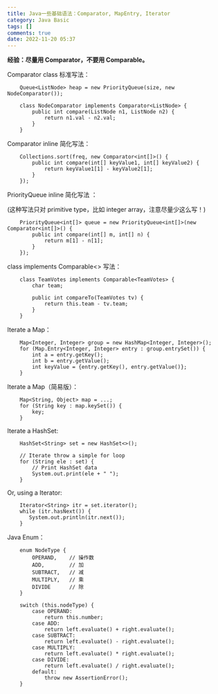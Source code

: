 ```yaml
---
title: Java一些基础语法：Comparator, MapEntry, Iterator
category: Java Basic
tags: []
comments: true
date: 2022-11-20 05:37
---
```



**经验：尽量用 Comparator，不要用 Comparable。**

Comparator class 标准写法：

```
    Queue<ListNode> heap = new PriorityQueue(size, new NodeComparator());

    class NodeComparator implements Comparator<ListNode> {
        public int compare(ListNode n1, ListNode n2) {
            return n1.val - n2.val;
        }
    }
```

Comparator inline 简化写法：

```
    Collections.sort(freq, new Comparator<int[]>() {
    	public int compare(int[] keyValue1, int[] keyValue2) {
    		return keyValue1[1] - keyValue2[1];
    	}
    });
```

PriorityQueue inline 简化写法 ：

(这种写法只对 primitive type，比如 integer array，注意尽量少这么写！)

```
    PriorityQueue<int[]> queue = new PriorityQueue<int[]>(new Comparator<int[]>() {
    	public int compare(int[] m, int[] n) {
    		return m[1] - n[1];
    	}
    });
```

class implements Comparable<> 写法：

```
    class TeamVotes implements Comparable<TeamVotes> {
        char team;

        public int compareTo(TeamVotes tv) {
            return this.team - tv.team;
        }
    }
```

Iterate a Map：

```
    Map<Integer, Integer> group = new HashMap<Integer, Integer>();
    for (Map.Entry<Integer, Integer> entry : group.entrySet()) {
    	int a = entry.getKey();
    	int b = entry.getValue();
    	int keyValue = {entry.getKey(), entry.getValue()};
    }
```

Iterate a Map（简易版）：

```
    Map<String, Object> map = ...;
    for (String key : map.keySet()) {
    	key;
    }
```

Iterate a HashSet:

```
    HashSet<String> set = new HashSet<>();

    // Iterate throw a simple for loop
    for (String ele : set) {
    	// Print HashSet data
    	System.out.print(ele + " ");
    }
```

Or, using a Iterator:

```
    Iterator<String> itr = set.iterator();
    while (itr.hasNext()) {
       System.out.println(itr.next());
    }
```

Java Enum：

```
    enum NodeType {
        OPERAND,    // 操作数
        ADD,        // 加
        SUBTRACT,   // 减
        MULTIPLY,   // 乘
        DIVIDE      // 除
    }

    switch (this.nodeType) {
        case OPERAND:
            return this.number;
        case ADD:
            return left.evaluate() + right.evaluate();
        case SUBTRACT:
            return left.evaluate() - right.evaluate();
        case MULTIPLY:
            return left.evaluate() * right.evaluate();
        case DIVIDE:
            return left.evaluate() / right.evaluate();
        default:
            throw new AssertionError();
    }
```

